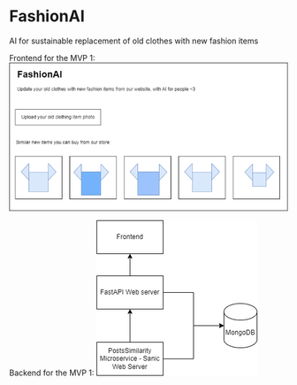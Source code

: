 # FashionAI
AI for sustainable replacement of old clothes with new fashion items

Frontend for the MVP 1:
![Frontend](FashionAI_frontend.png)

Backend for the MVP 1:
![Frontend](fashionAI_backend_v1.png)



